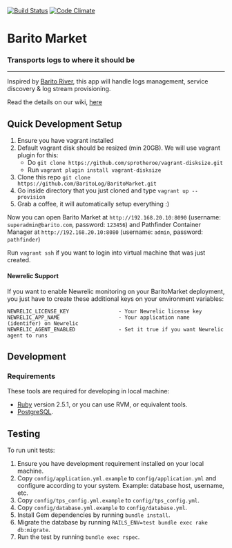 [![Build Status](https://travis-ci.org/BaritoLog/BaritoMarket.svg?branch=master)](https://travis-ci.org/BaritoLog/BaritoMarket)
[![Code Climate](https://codeclimate.com/github/codeclimate/codeclimate/badges/gpa.svg)](https://codeclimate.com/github/BaritoLog/BaritoMarket)

# Barito Market
### Transports logs to where it should be

---
Inspired by [Barito River](https://en.wikipedia.org/wiki/Barito_River), this app will handle logs management, service discovery & log stream provisioning.

Read the details on our wiki, [here](https://github.com/BaritoLog/wiki)

## Quick Development Setup

1. Ensure you have vagrant installed
2. Default vagrant disk should be resized (min 20GB). We will use vagrant plugin for this:
   - Do `git clone https://github.com/sprotheroe/vagrant-disksize.git`
   - Run `vagrant plugin install vagrant-disksize`
3. Clone this repo `git clone https://github.com/BaritoLog/BaritoMarket.git`
4. Go inside directory that you just cloned and type `vagrant up --provision`
5. Grab a coffee, it will automatically setup everything :)

Now you can open Barito Market at `http://192.168.20.10:8090` (username: `superadmin@barito.com`, password: `123456`)
and Pathfinder Container Manager at `http://192.168.20.10:8080` (username: `admin`, password: `pathfinder`)

Run `vagrant ssh` if you want to login into virtual machine that was just created.

#### Newrelic Support
If you want to enable Newrelic monitoring on your BaritoMarket deployment, you just have to create these additional keys on your environment variables:
```
NEWRELIC_LICENSE_KEY                - Your Newrelic license key
NEWRELIC_APP_NAME                   - Your application name (identifer) on Newrelic
NEWRELIC_AGENT_ENABLED              - Set it true if you want Newrelic agent to runs
```

## Development

### Requirements

These tools are required for developing in local machine:

- [Ruby](https://www.ruby-lang.org/en/downloads) version 2.5.1, or you can use RVM, or equivalent tools.
- [PostgreSQL](https://postgresql.org/download).

## Testing

To run unit tests:

1. Ensure you have development requirement installed on your local machine.
2. Copy `config/application.yml.example` to `config/application.yml` and configure according to your system. Example: database host, username, etc.
3. Copy `config/tps_config.yml.example` to `config/tps_config.yml`.
4. Copy `config/database.yml.example` to `config/database.yml`.
5. Install Gem dependencies by running `bundle install`.
6. Migrate the database by running `RAILS_ENV=test bundle exec rake db:migrate`.
7. Run the test by running `bundle exec rspec`.
